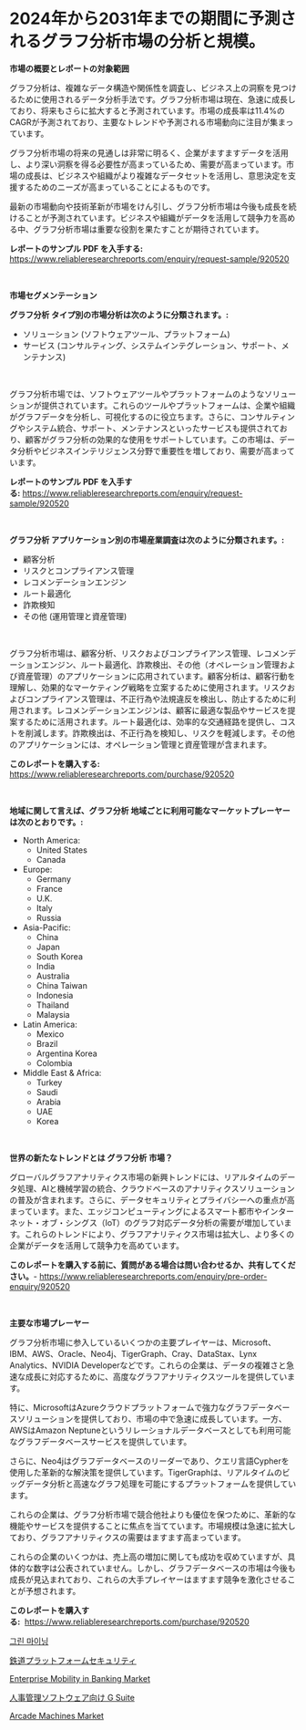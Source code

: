 <p><h1>2024年から2031年までの期間に予測されるグラフ分析市場の分析と規模。</h1></p><p><strong>市場の概要とレポートの対象範囲</strong></p>
<p><p>グラフ分析は、複雑なデータ構造や関係性を調査し、ビジネス上の洞察を見つけるために使用されるデータ分析手法です。グラフ分析市場は現在、急速に成長しており、将来もさらに拡大すると予測されています。市場の成長率は11.4%のCAGRが予測されており、主要なトレンドや予測される市場動向に注目が集まっています。</p><p>グラフ分析市場の将来の見通しは非常に明るく、企業がますますデータを活用し、より深い洞察を得る必要性が高まっているため、需要が高まっています。市場の成長は、ビジネスや組織がより複雑なデータセットを活用し、意思決定を支援するためのニーズが高まっていることによるものです。</p><p>最新の市場動向や技術革新が市場をけん引し、グラフ分析市場は今後も成長を続けることが予測されています。ビジネスや組織がデータを活用して競争力を高める中、グラフ分析市場は重要な役割を果たすことが期待されています。</p></p>
<p><strong>レポートのサンプル PDF を入手する:</strong> <a href="https://www.reliableresearchreports.com/enquiry/request-sample/920520">https://www.reliableresearchreports.com/enquiry/request-sample/920520</a></p>
<p>&nbsp;</p>
<p><strong>市場セグメンテーション</strong></p>
<p><strong>グラフ分析 タイプ別の市場分析は次のように分類されます。:</strong></p>
<p><ul><li>ソリューション (ソフトウェアツール、プラットフォーム)</li><li>サービス (コンサルティング、システムインテグレーション、サポート、メンテナンス)</li></ul></p>
<p>&nbsp;</p>
<p><p>グラフ分析市場では、ソフトウェアツールやプラットフォームのようなソリューションが提供されています。これらのツールやプラットフォームは、企業や組織がグラフデータを分析し、可視化するのに役立ちます。さらに、コンサルティングやシステム統合、サポート、メンテナンスといったサービスも提供されており、顧客がグラフ分析の効果的な使用をサポートしています。この市場は、データ分析やビジネスインテリジェンス分野で重要性を増しており、需要が高まっています。</p></p>
<p><strong>レポートのサンプル PDF を入手する:</strong>&nbsp;<a href="https://www.reliableresearchreports.com/enquiry/request-sample/920520">https://www.reliableresearchreports.com/enquiry/request-sample/920520</a></p>
<p>&nbsp;</p>
<p><strong> グラフ分析 アプリケーション別の市場産業調査は次のように分類されます。:</strong></p>
<p><ul><li>顧客分析</li><li>リスクとコンプライアンス管理</li><li>レコメンデーションエンジン</li><li>ルート最適化</li><li>詐欺検知</li><li>その他 (運用管理と資産管理)</li></ul></p>
<p>&nbsp;</p>
<p><p>グラフ分析市場は、顧客分析、リスクおよびコンプライアンス管理、レコメンデーションエンジン、ルート最適化、詐欺検出、その他（オペレーション管理および資産管理）のアプリケーションに応用されています。顧客分析は、顧客行動を理解し、効果的なマーケティング戦略を立案するために使用されます。リスクおよびコンプライアンス管理は、不正行為や法規違反を検出し、防止するために利用されます。レコメンデーションエンジンは、顧客に最適な製品やサービスを提案するために活用されます。ルート最適化は、効率的な交通経路を提供し、コストを削減します。詐欺検出は、不正行為を検知し、リスクを軽減します。その他のアプリケーションには、オペレーション管理と資産管理が含まれます。</p></p>
<p><strong>このレポートを購入する:</strong>&nbsp; <a href="https://www.reliableresearchreports.com/purchase/920520">https://www.reliableresearchreports.com/purchase/920520</a></p>
<p>&nbsp;</p>
<p><strong>地域に関して言えば、グラフ分析 地域ごとに利用可能なマーケットプレーヤーは次のとおりです。:</strong></p>
<p><ul>
    <li>
        North America:
        <ul>
            <li>United States</li>
            <li>Canada</li>
        </ul>
    </li>
    <li>
        Europe:
        <ul>
            <li>Germany</li>
            <li>France</li>
            <li>U.K.</li>
            <li>Italy</li>
            <li>Russia</li>
        </ul>
    </li>
    <li>
        Asia-Pacific:
        <ul>
            <li>China</li>
            <li>Japan</li>
            <li>South Korea</li>
            <li>India</li>
            <li>Australia</li>
            <li>China Taiwan</li>
            <li>Indonesia</li>
            <li>Thailand</li>
            <li>Malaysia</li>
        </ul>
    </li>
    <li>
        Latin America:
        <ul>
            <li>Mexico</li>
            <li>Brazil</li>
            <li>Argentina Korea</li>
            <li>Colombia</li>
        </ul>
    </li>
    <li>
        Middle East & Africa:
        <ul>
            <li>Turkey</li>
            <li>Saudi</li>
            <li>Arabia</li>
            <li>UAE</li>
            <li>Korea</li>
        </ul>
    </li>
    </ul></p>
<p>&nbsp;</p>
<p><strong>世界の新たなトレンドとは グラフ分析 市場？</strong></p>
<p><p>グローバルグラフアナリティクス市場の新興トレンドには、リアルタイムのデータ処理、AIと機械学習の統合、クラウドベースのアナリティクスソリューションの普及が含まれます。さらに、データセキュリティとプライバシーへの重点が高まっています。また、エッジコンピューティングによるスマート都市やインターネット・オブ・シングス（IoT）のグラフ対応データ分析の需要が増加しています。これらのトレンドにより、グラフアナリティクス市場は拡大し、より多くの企業がデータを活用して競争力を高めています。</p></p>
<p><strong>このレポートを購入する前に、質問がある場合は問い合わせるか、共有してください。</strong>- <a href="https://www.reliableresearchreports.com/enquiry/pre-order-enquiry/920520">https://www.reliableresearchreports.com/enquiry/pre-order-enquiry/920520</a></p>
<p>&nbsp;</p>
<p><strong>主要な市場プレーヤー</strong></p>
<p><p>グラフ分析市場に参入しているいくつかの主要プレイヤーは、Microsoft、IBM、AWS、Oracle、Neo4j、TigerGraph、Cray、DataStax、Lynx Analytics、NVIDIA Developerなどです。これらの企業は、データの複雑さと急速な成長に対応するために、高度なグラフアナリティクスツールを提供しています。</p><p>特に、MicrosoftはAzureクラウドプラットフォームで強力なグラフデータベースソリューションを提供しており、市場の中で急速に成長しています。一方、AWSはAmazon Neptuneというリレーショナルデータベースとしても利用可能なグラフデータベースサービスを提供しています。</p><p>さらに、Neo4jはグラフデータベースのリーダーであり、クエリ言語Cypherを使用した革新的な解決策を提供しています。TigerGraphは、リアルタイムのビッグデータ分析と高速なグラフ処理を可能にするプラットフォームを提供しています。</p><p>これらの企業は、グラフ分析市場で競合他社よりも優位を保つために、革新的な機能やサービスを提供することに焦点を当てています。市場規模は急速に拡大しており、グラフアナリティクスの需要はますます高まっています。</p><p>これらの企業のいくつかは、売上高の増加に関しても成功を収めていますが、具体的な数字は公表されていません。しかし、グラフデータベースの市場は今後も成長が見込まれており、これらの大手プレイヤーはますます競争を激化させることが予想されます。</p></p>
<p><strong>このレポートを購入する:</strong>&nbsp;&nbsp;<a href="https://www.reliableresearchreports.com/purchase/920520">https://www.reliableresearchreports.com/purchase/920520</a></p>
<p><p><a href="https://github.com/vsoq0zknh59/Market-Research-Report-List-1/blob/main/5387887183213.md">그린 마이닝</a></p><p><a href="https://github.com/bevdtkn4419963/Market-Research-Report-List-1/blob/main/6370984183158.md">鉄道プラットフォームセキュリティ</a></p><p><a href="https://github.com/nicoletavirag/Market-Research-Report-List-2/blob/main/enterprise-mobility-in-banking-market.md">Enterprise Mobility in Banking Market</a></p><p><a href="https://github.com/lababdou/Market-Research-Report-List-2/blob/main/1993736183157.md">人事管理ソフトウェア向け G Suite</a></p><p><a href="https://issuu.com/reportprime-2/docs/arcade-machines-market-size-2030.pptx">Arcade Machines Market</a></p></p>